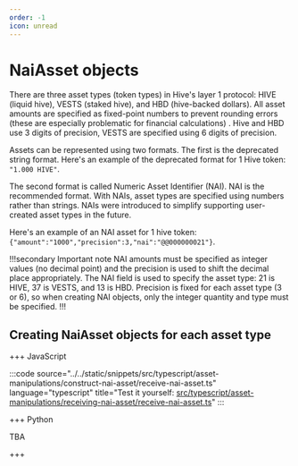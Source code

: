 ```yaml
---
order: -1
icon: unread
---
```


# NaiAsset objects

There are three asset types (token types) in Hive's layer 1 protocol: HIVE (liquid hive), VESTS (staked hive), and HBD (hive-backed dollars). All asset amounts are specified as fixed-point numbers to prevent rounding errors (these are especially problematic for financial calculations) . Hive and HBD use 3 digits of precision, VESTS are specified using 6 digits of precision.

Assets can be represented using two formats. The first is the deprecated string format. Here's an example of the deprecated format for 1 Hive token: `"1.000 HIVE"`.

The second format is called Numeric Asset Identifier (NAI). NAI is the recommended format. With NAIs, asset types are specified using numbers rather than strings. NAIs were introduced to simplify supporting user-created asset types in the future.

Here's an example of an NAI asset for 1 hive token: `{"amount":"1000","precision":3,"nai":"@@000000021"}`.

!!!secondary Important note
NAI amounts must be specified as integer values (no decimal point) and the precision is used to shift the decimal place appropriately. The NAI field is used to specify the asset type: 21 is HIVE, 37 is VESTS, and 13 is HBD. Precision is fixed for each asset type (3 or 6), so when creating NAI objects, only the integer quantity and type must be specified.
!!!

## Creating NaiAsset objects for each asset type

+++ JavaScript

:::code source="../../static/snippets/src/typescript/asset-manipulations/construct-nai-asset/receive-nai-asset.ts" language="typescript" title="Test it yourself: [src/typescript/asset-manipulations/receiving-nai-asset/receive-nai-asset.ts](https://stackblitz.com/github/openhive-network/wax-doc-snippets?file=src%2Ftypescript%2Fasset-manipulations%2Fconstruct-nai-asset%2Freceive-nai-asset.ts&startScript=test-asset-manipulations-receiving-nai-asset-receive-nai-asset)" :::

+++ Python

TBA

+++
